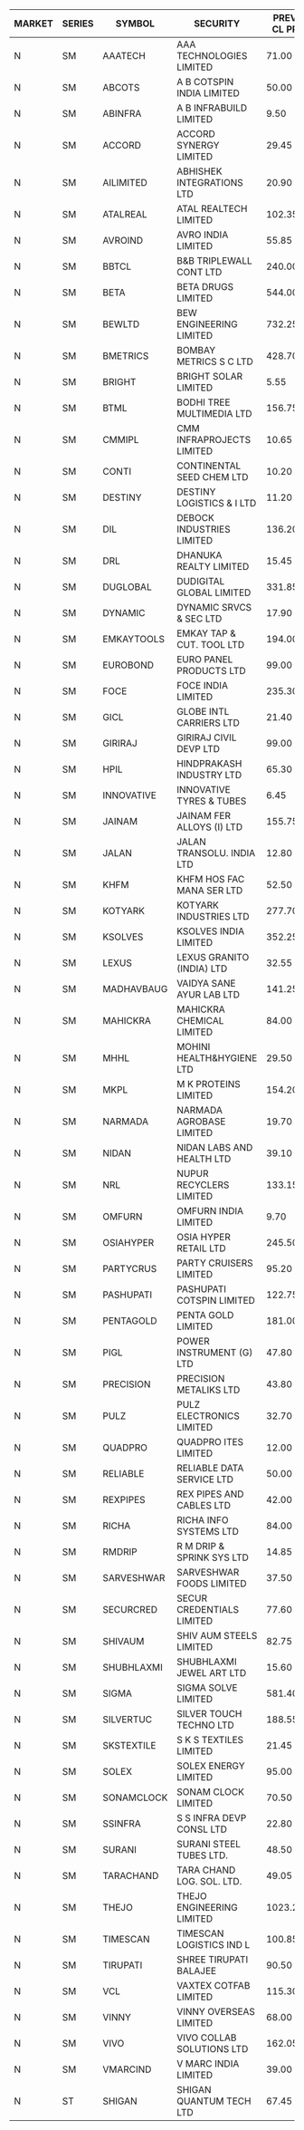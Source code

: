 


| MARKET | SERIES | SYMBOL | SECURITY | PREV CL PR | OPEN PRICE | HIGH PRICE | LOW PRICE | CLOSE PRICE | NET TRDVAL | NET TRDQTY | CORP IND | HI 52 WK | LO 52 WK |
| ----- | ----- | ----- | ----- | ----- | ----- | ----- | ----- | ----- | ----- | ----- | ----- | ----- | ----- |
| N | SM | AAATECH | AAA TECHNOLOGIES LIMITED | 71.00 | 69.00 | 70.00 | 69.00 | 70.00 | 4356000.00 | 63000 |  | 78.00 | 42.00 |
| N | SM | ABCOTS | A B COTSPIN INDIA LIMITED | 50.00 | 50.00 | 50.00 | 48.50 | 49.00 | 786600.00 | 16000 |  | 61.35 | 43.00 |
| N | SM | ABINFRA | A B INFRABUILD LIMITED | 9.50 | 9.90 | 9.95 | 9.90 | 9.90 | 79400.00 | 8000 |  | 11.85 | 5.80 |
| N | SM | ACCORD | ACCORD SYNERGY LIMITED | 29.45 | 28.00 | 28.00 | 28.00 | 28.00 | 112000.00 | 4000 |  | 37.30 | 14.45 |
| N | SM | AILIMITED | ABHISHEK INTEGRATIONS LTD | 20.90 | 20.90 | 20.90 | 20.90 | 20.90 | 62700.00 | 3000 |  | 38.60 | 19.00 |
| N | SM | ATALREAL | ATAL REALTECH LIMITED | 102.35 | 98.30 | 115.00 | 98.30 | 115.00 | 5394320.00 | 51200 |  | 188.40 | 30.95 |
| N | SM | AVROIND | AVRO INDIA LIMITED | 55.85 | 58.60 | 58.60 | 58.60 | 58.60 | 363320.00 | 6200 |  | 115.95 | 35.00 |
| N | SM | BBTCL | B&B TRIPLEWALL CONT LTD | 240.00 | 249.00 | 249.00 | 249.00 | 249.00 | 5727000.00 | 23000 |  | 291.15 | 68.00 |
| N | SM | BETA | BETA DRUGS LIMITED | 544.00 | 544.00 | 544.00 | 535.00 | 535.00 | 2035200.00 | 3800 |  | 695.00 | 116.20 |
| N | SM | BEWLTD | BEW ENGINEERING LIMITED | 732.25 | 767.95 | 768.85 | 767.95 | 768.85 | 576200.00 | 750 |  | 1187.20 | 228.15 |
| N | SM | BMETRICS | BOMBAY METRICS S C LTD | 428.70 | 413.00 | 429.00 | 407.30 | 407.30 | 16428360.00 | 39600 |  | 449.00 | 117.90 |
| N | SM | BRIGHT | BRIGHT SOLAR LIMITED | 5.55 | 5.55 | 5.80 | 5.55 | 5.80 | 859050.00 | 150000 |  | 13.10 | 4.60 |
| N | SM | BTML | BODHI TREE MULTIMEDIA LTD | 156.75 | 164.00 | 164.00 | 160.00 | 160.00 | 388800.00 | 2400 |  | 174.00 | 64.05 |
| N | SM | CMMIPL | CMM INFRAPROJECTS LIMITED | 10.65 | 11.15 | 11.15 | 10.15 | 10.65 | 219450.00 | 21000 |  | 21.05 | 3.70 |
| N | SM | CONTI | CONTINENTAL SEED CHEM LTD | 10.20 | 9.80 | 10.55 | 9.80 | 10.55 | 67826.55 | 6666 |  | 13.75 | 5.20 |
| N | SM | DESTINY | DESTINY LOGISTICS & I LTD | 11.20 | 10.65 | 10.65 | 10.65 | 10.65 | 191700.00 | 18000 |  | 15.45 | 8.05 |
| N | SM | DIL | DEBOCK INDUSTRIES LIMITED | 136.20 | 130.00 | 143.00 | 129.40 | 143.00 | 26044020.00 | 189600 |  | 161.00 | 6.30 |
| N | SM | DRL | DHANUKA REALTY LIMITED | 15.45 | 14.70 | 14.70 | 14.70 | 14.70 | 88200.00 | 6000 |  | 23.15 | 7.50 |
| N | SM | DUGLOBAL | DUDIGITAL GLOBAL LIMITED | 331.85 | 347.75 | 347.75 | 347.00 | 347.50 | 1042250.00 | 3000 |  | 347.75 | 95.00 |
| N | SM | DYNAMIC | DYNAMIC SRVCS & SEC LTD | 17.90 | 18.00 | 18.75 | 17.30 | 17.45 | 1157000.00 | 64000 |  | 57.70 | 16.15 |
| N | SM | EMKAYTOOLS | EMKAY TAP & CUT. TOOL LTD | 194.00 | 203.70 | 203.70 | 203.70 | 203.70 | 1099980.00 | 5400 |  | 271.00 | 98.00 |
| N | SM | EUROBOND | EURO PANEL PRODUCTS LTD | 99.00 | 99.10 | 99.25 | 97.00 | 97.00 | 2350200.00 | 24000 |  | 137.00 | 72.05 |
| N | SM | FOCE | FOCE INDIA LIMITED | 235.30 | 225.05 | 225.05 | 225.05 | 225.05 | 1350300.00 | 6000 |  | 269.00 | 185.10 |
| N | SM | GICL | GLOBE INTL CARRIERS LTD | 21.40 | 21.40 | 21.40 | 21.35 | 21.35 | 320625.00 | 15000 |  | 25.05 | 16.90 |
| N | SM | GIRIRAJ | GIRIRAJ CIVIL DEVP LTD | 99.00 | 99.00 | 99.00 | 99.00 | 99.00 | 2494800.00 | 25200 |  | 102.00 | 63.65 |
| N | SM | HPIL | HINDPRAKASH INDUSTRY LTD | 65.30 | 62.15 | 64.25 | 62.15 | 64.25 | 1686600.00 | 27000 |  | 93.90 | 45.40 |
| N | SM | INNOVATIVE | INNOVATIVE TYRES & TUBES | 6.45 | 6.50 | 6.50 | 6.15 | 6.15 | 1085700.00 | 174000 |  | 20.45 | 6.10 |
| N | SM | JAINAM | JAINAM FER ALLOYS (I) LTD | 155.75 | 156.50 | 156.50 | 156.50 | 156.50 | 313000.00 | 2000 |  | 198.00 | 69.70 |
| N | SM | JALAN | JALAN TRANSOLU. INDIA LTD | 12.80 | 13.00 | 13.10 | 13.00 | 13.10 | 117300.00 | 9000 |  | 18.00 | 3.70 |
| N | SM | KHFM | KHFM HOS FAC MANA SER LTD | 52.50 | 51.50 | 51.50 | 49.90 | 49.90 | 938680.00 | 18600 |  | 72.00 | 28.80 |
| N | SM | KOTYARK | KOTYARK INDUSTRIES LTD | 277.70 | 291.55 | 291.55 | 291.55 | 291.55 | 233240.00 | 800 |  | 371.25 | 67.90 |
| N | SM | KSOLVES | KSOLVES INDIA LIMITED | 352.25 | 352.25 | 352.25 | 331.00 | 333.25 | 21198640.00 | 62000 |  | 1718.20 | 292.60 |
| N | SM | LEXUS | LEXUS GRANITO (INDIA) LTD | 32.55 | 33.50 | 34.15 | 33.00 | 34.15 | 333700.00 | 10000 |  | 44.45 | 10.30 |
| N | SM | MADHAVBAUG | VAIDYA SANE AYUR LAB LTD | 141.25 | 138.00 | 155.35 | 137.90 | 155.35 | 11722160.00 | 78400 |  | 213.00 | 137.90 |
| N | SM | MAHICKRA | MAHICKRA CHEMICAL LIMITED | 84.00 | 83.00 | 83.00 | 83.00 | 83.00 | 124500.00 | 1500 |  | 96.50 | 75.00 |
| N | SM | MHHL | MOHINI HEALTH&HYGIENE LTD | 29.50 | 28.05 | 30.00 | 26.60 | 28.00 | 937950.00 | 33000 |  | 42.75 | 19.15 |
| N | SM | MKPL | M K PROTEINS LIMITED | 154.20 | 161.90 | 161.90 | 161.90 | 161.90 | 323800.00 | 2000 |  | 161.90 | 75.10 |
| N | SM | NARMADA | NARMADA AGROBASE LIMITED | 19.70 | 20.50 | 20.50 | 20.50 | 20.50 | 147600.00 | 7200 |  | 20.50 | 9.50 |
| N | SM | NIDAN | NIDAN LABS AND HEALTH LTD | 39.10 | 39.15 | 39.50 | 38.55 | 39.00 | 429000.00 | 11000 |  | 70.70 | 38.05 |
| N | SM | NRL | NUPUR RECYCLERS LIMITED | 133.15 | 130.20 | 139.80 | 126.50 | 139.80 | 35966920.00 | 275000 |  | 316.05 | 124.20 |
| N | SM | OMFURN | OMFURN INDIA LIMITED | 9.70 | 10.15 | 10.15 | 10.15 | 10.15 | 60900.00 | 6000 |  | 10.15 | 8.60 |
| N | SM | OSIAHYPER | OSIA HYPER RETAIL LTD | 245.50 | 255.00 | 260.00 | 242.50 | 260.00 | 7102400.00 | 29200 |  | 315.00 | 117.00 |
| N | SM | PARTYCRUS | PARTY CRUISERS LIMITED | 95.20 | 99.00 | 104.70 | 99.00 | 104.70 | 1857600.00 | 18000 |  | 122.00 | 16.50 |
| N | SM | PASHUPATI | PASHUPATI COTSPIN LIMITED | 122.75 | 124.80 | 124.95 | 124.80 | 124.95 | 399600.00 | 3200 |  | 133.35 | 60.20 |
| N | SM | PENTAGOLD | PENTA GOLD LIMITED | 181.00 | 178.00 | 178.00 | 172.00 | 176.75 | 6263100.00 | 36000 |  | 199.50 | 61.10 |
| N | SM | PIGL | POWER INSTRUMENT (G) LTD | 47.80 | 45.60 | 45.60 | 45.60 | 45.60 | 91200.00 | 2000 |  | 88.60 | 35.05 |
| N | SM | PRECISION | PRECISION METALIKS LTD | 43.80 | 43.65 | 43.75 | 43.00 | 43.55 | 1734700.00 | 40000 |  | 55.95 | 40.90 |
| N | SM | PULZ | PULZ ELECTRONICS LIMITED | 32.70 | 31.10 | 34.30 | 31.10 | 34.30 | 261600.00 | 8000 |  | 35.90 | 9.75 |
| N | SM | QUADPRO | QUADPRO ITES LIMITED | 12.00 | 11.50 | 11.50 | 11.50 | 11.50 | 138000.00 | 12000 |  | 18.80 | 10.00 |
| N | SM | RELIABLE | RELIABLE DATA SERVICE LTD | 50.00 | 47.50 | 47.50 | 47.50 | 47.50 | 114000.00 | 2400 |  | 63.45 | 23.75 |
| N | SM | REXPIPES | REX PIPES AND CABLES LTD | 42.00 | 42.10 | 43.90 | 42.00 | 43.70 | 1036400.00 | 24000 |  | 64.35 | 26.00 |
| N | SM | RICHA | RICHA INFO SYSTEMS LTD | 84.00 | 81.25 | 82.00 | 81.20 | 81.95 | 3687950.00 | 45000 |  | 98.00 | 80.00 |
| N | SM | RMDRIP | R M DRIP & SPRINK SYS LTD | 14.85 | 14.45 | 14.60 | 14.45 | 14.60 | 379300.00 | 26000 |  | 28.65 | 12.75 |
| N | SM | SARVESHWAR | SARVESHWAR FOODS LIMITED | 37.50 | 35.70 | 35.70 | 35.65 | 35.65 | 513440.00 | 14400 |  | 67.65 | 16.50 |
| N | SM | SECURCRED | SECUR CREDENTIALS LIMITED | 77.60 | 81.45 | 81.45 | 81.00 | 81.45 | 2931780.00 | 36000 |  | 81.45 | 12.00 |
| N | SM | SHIVAUM | SHIV AUM STEELS LIMITED | 82.75 | 85.00 | 94.60 | 85.00 | 94.60 | 1078800.00 | 12000 |  | 94.60 | 53.00 |
| N | SM | SHUBHLAXMI | SHUBHLAXMI JEWEL ART LTD | 15.60 | 15.60 | 15.60 | 14.85 | 14.85 | 90700.00 | 6000 |  | 24.30 | 11.20 |
| N | SM | SIGMA | SIGMA SOLVE LIMITED | 581.40 | 570.00 | 610.45 | 570.00 | 610.45 | 2866710.00 | 4800 |  | 745.75 | 38.15 |
| N | SM | SILVERTUC | SILVER TOUCH TECHNO LTD | 188.55 | 190.25 | 192.00 | 190.25 | 192.00 | 1722750.00 | 9000 |  | 211.85 | 72.00 |
| N | SM | SKSTEXTILE | S K S TEXTILES LIMITED | 21.45 | 20.50 | 20.50 | 20.50 | 20.50 | 41000.00 | 2000 |  | 26.95 | 19.00 |
| N | SM | SOLEX | SOLEX ENERGY LIMITED | 95.00 | 99.75 | 99.75 | 99.75 | 99.75 | 399000.00 | 4000 |  | 176.00 | 33.25 |
| N | SM | SONAMCLOCK | SONAM CLOCK LIMITED | 70.50 | 71.00 | 71.50 | 71.00 | 71.50 | 641250.00 | 9000 |  | 77.35 | 39.00 |
| N | SM | SSINFRA | S S INFRA DEVP CONSL LTD | 22.80 | 21.70 | 21.70 | 21.70 | 21.70 | 65100.00 | 3000 |  | 33.40 | 8.00 |
| N | SM | SURANI | SURANI STEEL TUBES LTD. | 48.50 | 47.95 | 48.00 | 46.10 | 48.00 | 568700.00 | 12000 |  | 48.50 | 17.35 |
| N | SM | TARACHAND | TARA CHAND LOG. SOL. LTD. | 49.05 | 51.00 | 51.75 | 50.00 | 50.50 | 1534400.00 | 30000 |  | 66.00 | 27.40 |
| N | SM | THEJO | THEJO ENGINEERING LIMITED | 1023.20 | 1000.00 | 1176.95 | 980.25 | 1120.65 | 15826957.50 | 14550 |  | 3950.00 | 826.00 |
| N | SM | TIMESCAN | TIMESCAN LOGISTICS IND L | 100.85 | 102.00 | 102.00 | 93.05 | 95.50 | 2549600.00 | 26000 |  | 161.15 | 74.25 |
| N | SM | TIRUPATI | SHREE TIRUPATI BALAJEE | 90.50 | 95.00 | 95.00 | 86.05 | 89.05 | 801450.00 | 9000 |  | 106.05 | 39.50 |
| N | SM | VCL | VAXTEX COTFAB LIMITED | 115.30 | 113.00 | 114.00 | 113.00 | 114.00 | 567500.00 | 5000 |  | 136.20 | 32.50 |
| N | SM | VINNY | VINNY OVERSEAS LIMITED | 68.00 | 68.50 | 71.40 | 68.40 | 69.45 | 830400.00 | 12000 |  | 77.55 | 29.00 |
| N | SM | VIVO | VIVO COLLAB SOLUTIONS LTD | 162.05 | 170.15 | 170.15 | 170.15 | 170.15 | 544480.00 | 3200 |  | 369.80 | 145.00 |
| N | SM | VMARCIND | V MARC INDIA LIMITED | 39.00 | 38.60 | 39.00 | 38.60 | 39.00 | 232800.00 | 6000 |  | 52.80 | 25.35 |
| N | ST | SHIGAN | SHIGAN QUANTUM TECH LTD | 67.45 | 65.50 | 70.80 | 64.25 | 70.80 | 29311050.00 | 426000 |  | 74.10 | 58.20 |



